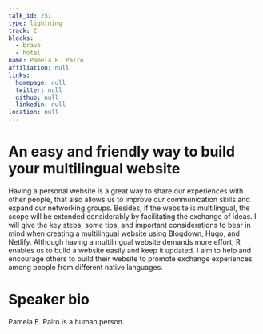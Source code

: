 ```yaml
---
talk_id: 251
type: lightning
track: C
blocks:
  - bravo
  - hotel
name: Pamela E. Pairo
affiliation: null
links:
  homepage: null
  twitter: null
  github: null
  linkedin: null
location: null
---
```


# An easy and friendly way to build your multilingual website

Having a personal website is a great way to share our experiences with other people, that also allows us to improve our communication skills and expand our networking groups. Besides, if the website is multilingual, the scope will be extended considerably by facilitating the exchange of ideas. I will give the key steps, some tips, and important considerations to bear in mind when creating a multilingual website using Blogdown, Hugo, and Netlify. Although having a multilingual website demands more effort, R enables us to build a website easily and keep it updated. I aim to help and encourage others to build their website to promote exchange experiences among people from different native languages.

# Speaker bio

Pamela E. Pairo is a human person.
